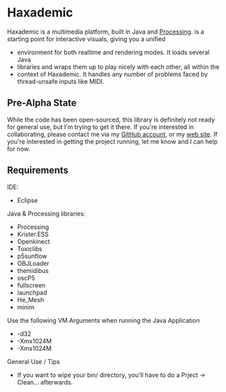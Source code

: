 # Haxademic
Haxademic is a multimedia platform, built in Java and [Processing](http://processing.org/). is a starting point for interactive visuals, giving you a unified
 * environment for both realtime and rendering modes. It loads several Java
 * libraries and wraps them up to play nicely with each other, all within the
 * context of Haxademic. It handles any number of problems faced by thread-unsafe inputs like MIDI.

## Pre-Alpha State
While the code has been open-sourced, this library is definitely not ready for general use, but I'm trying to get it there. If you're interested in collaborating, please contact me via my [GitHub account](http://github.com/cacheflowe), or my [web site](http://cacheflowe.com/?page=contact). If you're interested in getting the project running, let me know and I can help for now.

## Requirements
IDE:

* Eclipse

Java & Processing libraries:

* Processing
* Krister.ESS
* Openkinect
* Toxiclibs
* p5sunflow
* OBJLoader
* themidibus
* oscP5
* fullscreen
* launchpad
* He_Mesh
* minim

Use the following VM Arguments when running the Java Application

* -d32
* -Xmx1024M
* -Xms1024M

General Use / Tips

* If you want to wipe your bin/ directory, you'll have to do a Prject -> Clean... afterwards.
